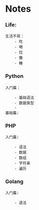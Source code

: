 # Notes 

### Life:
	生活不易：
		- 吃
		- 喝
		- 拉
		- 撒
		- 睡
	
### Python 
	入门篇：
	
		- 基础语法
		- 数据类型
		- 
	基础篇:
		

### PHP 
	入门篇:
		
		- 语法
		- 数据
		- 数组
		- 字符串
		- 遍历

### Golang
		
	入门篇:
		
		- 语法

